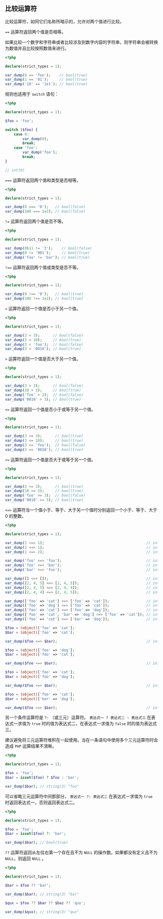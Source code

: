## 比较运算符

比较运算符，如同它们名称所暗示的，允许对两个值进行比较。

`==` 运算符返回两个值是否相等。

如果比较一个数字和字符串或者比较涉及到数字内容的字符串，则字符串会被转换为数值并且比较按照数值来进行。

```php
<?php

declare(strict_types = 1);

var_dump(0 == 'foo');    // bool(true)
var_dump(1 == '01');     // bool(true)
var_dump('10' == '1e1'); // bool(true)

```

规则也适用于 `switch` 语句：

```php
<?php

declare(strict_types = 1);

$foo = 'foo';

switch ($foo) {
    case 0:
        var_dump(0);
        break;
    case 'foo':
        var_dump('foo');
        break;
}

// int(0)

```

`===` 运算符返回两个值和类型是否相等。

```php
<?php

declare(strict_types = 1);

var_dump(0 === '0');   // bool(false)
var_dump(100 === 1e2); // bool(false)

```

`!=` 运算符返回两个值是否不等。

```php
<?php

declare(strict_types = 1);

var_dump(0b11 != '3');    // bool(false)
var_dump(0 != '001');     // bool(true)
var_dump('foo' != 'bar'); // bool(true)

```

`!==` 运算符返回两个值或类型是否不等。

```php
<?php

declare(strict_types = 1);

var_dump(0 !== '0');   // bool(true)
var_dump(100 !== 1e2); // bool(true)

```

`<` 运算符返回一个值是否小于另一个值。

```php
<?php

declare(strict_types = 1);

var_dump(3 < 3);      // bool(false)
var_dump(3 < 10);     // bool(true)
var_dump(3 < 'foo');  // bool(false)
var_dump(3 < '0010'); // bool(true)

```

`>` 运算符返回一个值是否大于另一个值。

```php
<?php

declare(strict_types = 1);

var_dump(3 > 3);      // bool(false)
var_dump(10 > 3);     // bool(true)
var_dump('foo' > 3);  // bool(false)
var_dump('0010' > 3); // bool(true)

```

`<=` 运算符返回一个值是否小于或等于另一个值。

```php
<?php

declare(strict_types = 1);

var_dump(3 <= 3);      // bool(true)
var_dump(3 <= 10);     // bool(true)
var_dump(3 <= 'foo');  // bool(false)
var_dump(3 <= '0010'); // bool(true)

```

`>=` 运算符返回一个值是否大于或等于另一个值。

```php
<?php

declare(strict_types = 1);

var_dump(3 >= 3);      // bool(true)
var_dump(10 >= 3);     // bool(true)
var_dump('foo' >= 3);  // bool(false)
var_dump('0010' >= 3); // bool(true)

```

`<=>` 运算符当一个值小于、等于、大于另一个值时分别返回一个小于、等于、大于 0 的整数。

```php
<?php

declare(strict_types = 1);

var_dump(1 <=> 1);                                               // int(0)
var_dump(2 <=> 1);                                               // int(1)
var_dump(1 <=> 2);                                               // int(-1)

var_dump('foo' <=> 'foo');                                       // int(0)
var_dump('foo' <=> 'bar');                                       // int(1)
var_dump('bar' <=> 'foo');                                       // int(-1)

var_dump([] <=> []);                                             // int(0)
var_dump([2, 4, 5] <=> [2, 4, 5]);                               // int(0)
var_dump([2, 4, 5] <=> [2, 4, 4]);                               // int(1)
var_dump([2, 4, 4] <=> [2, 4, 5]);                               // int(-1)

var_dump(['foo' => 'cat'] <=> ['foo' => 'cat']);                 // int(0)
var_dump(['foo' => 'dog'] <=> ['foo' => 'cat']);                 // int(1)
var_dump(['foo' => 'cat'] <=> ['foo' => 'dog']);                 // int(-1)
var_dump(['foo' => 'cat', 'bar' => 'dog'] <=> ['foo' => 'cat']); // int(1)
var_dump(['foo' => 'cat'] <=> ['bar' => 'dog']);                 // int(1)

$foo = (object)['foo' => 'cat'];
$bar = (object)['foo' => 'cat'];

var_dump($foo <=> $bar);                                         // int(0)

$foo = (object)['foo' => 'dog'];
$bar = (object)['foo' => 'cat'];

var_dump($foo <=> $bar);                                         // int(1)

$foo = (object)['foo' => 'cat'];
$bar = (object)['foo' => 'dog'];

var_dump($foo <=> $bar);                                         // int(-1)

$foo = (object)['foo' => 'cat'];
$bar = (object)['bar' => 'dog'];

var_dump($foo <=> $bar);                                         // int(1)

```

另一个条件运算符是 `?:` （或三元）运算符。 `表达式一 ? 表达式二 : 表达式三` 在表达式一求值为 `true` 时的值为表达式二，在表达式一求值为 `false` 时的值为表达式三。

建议避免将三元运算符堆积在一起使用。当在一条语句中使用多个三元运算符时会造成 `PHP` 运算结果不清晰。

```php
<?php

declare(strict_types = 1);

$foo = 'foo';
$bar = isset($foo) ? $foo : 'bar';

var_dump($bar); // string(3) "foo"

```

可以省略三元运算符中间那部分， `表达式一 ?: 表达式二` 在表达式一求值为 `true` 时返回表达式一，否则返回表达式二。

```php
<?php

declare(strict_types = 1);

$foo = 'foo';
$bar = isset($foo) ?: 'bar';

var_dump($bar); // bool(true)

```

`??` 运算符返回从左往右第一个存在且不为 `NULL` 的操作数。如果都没有定义且不为 `NULL`，则返回 `NULL` 。

```php
<?php

declare(strict_types = 1);

$bar = $foo ?? 'bar';

var_dump($bar); // string(3) "bar"

$qux = $foo ?? $bar ?? $baz ?? 'qux';

var_dump($qux); // string(3) "qux"

```

